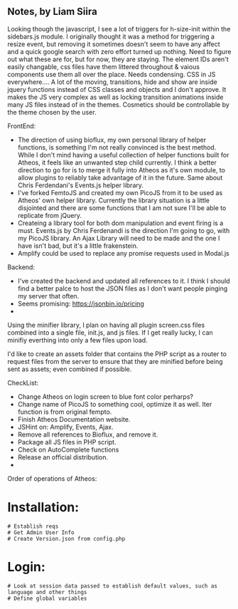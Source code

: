 ## Notes, by Liam Siira

Looking though the javascript, I see a lot of triggers for h-size-init within the sidebars.js module. I originally thought it was a method for triggering a resize event, but removing it sometimes doesn't seem to have any affect and a quick google search with zero effort turned up nothing. Need to figure out what these are for, but for now, they are staying.
The element IDs aren't easily changable, css files have them littered throughout & vaious components use them all over the place. Needs condensing.
CSS in JS everywhere.... A lot of the moving, transitions, hide and show are inside jquery functions instead of CSS classes and objects and I don't approve. It makes the JS very complex as well as locking transition animations inside many JS files instead of in the themes. Cosmetics should be controllable by the theme chosen by the user.

FrontEnd:
 * The direction of using bioflux, my own personal library of helper functions, is something I'm not really convinced is the best method. While I don't mind having a useful collection of helper functions built for Atheos, it feels like an unwanted step child currently. I think a better direction to go for is to merge it fully into Atheos as it's own module, to allow plugins to reliably take advantage of it in the future. Same about Chris Ferdendani's Events.js helper library.
 * I've forked FemtoJS and created my own PicoJS from it to be used as Atheos' own helper library. Currently the library situation is a little disjointed and there are some functions that I am not sure I'll be able to replicate from jQuery.
 * Createing a library tool for both dom manipulation and event firing is a must. Events.js by Chris Ferdenandi is the direction I'm going to go, with my PicoJS library. An Ajax Library will need to be made and the one I have isn't bad, but it's a little frakenstein.
 * Amplify could be used to replace any promise requests used in Modal.js

Backend:
 * I've created the backend and updated all references to it. I think I should find a better palce to host the JSON files as I don't want people pinging my server that often.
 * Seems promising: https://jsonbin.io/pricing
 * 
 

Using the minifier library, I plan on having all plugin screen.css files combined into a single file, init.js, and js files. If I get really lucky, I can minifiy everthing into only a few files upon load.

I'd like to create an assets folder that contains the PHP script as a router to request files from the server to ensure that they are minified before being sent as assets; even combined if possible.




CheckList:
* Change Atheos on login screen to blue font color perharps?
* Change name of PicoJS to something cool, optimize it as well. Iter function is from original fempto.
* Finish Atheos Documentation website.
* JSHint on: Amplify, Events, Ajax.
* Remove all references to Bioflux, and remove it.
* Package all JS files in PHP script.
* Check on AutoComplete functions
* Release an official distribution.
* 



Order of operations of Atheos:
 # Installation:
	# Establish reqs
	# Get Admin User Info
	# Create Version.json from config.php
 # Login:
	# Look at session data passed to establish default values, such as language and other things
	# Define global variables